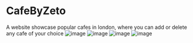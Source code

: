 # CafeByZeto

A website showcase popular cafes in london, where you can add or delete any cafe of your choice
![image](https://github.com/Mozetoo/CafeByZeto/assets/131314518/763afe15-7fdb-4802-95e1-5cdb87a9eafa)
![image](https://github.com/Mozetoo/CafeByZeto/assets/131314518/e5013422-7db3-4bbd-a44d-0e4bd04764be)
![image](https://github.com/Mozetoo/CafeByZeto/assets/131314518/b932bdda-3457-4c97-90a0-edeede917f99)
![image](https://github.com/Mozetoo/CafeByZeto/assets/131314518/a55293c2-2fb7-4dc3-92f1-b10a5a1833d2)

